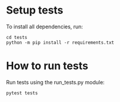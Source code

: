 # Setup tests

To install all dependencies, run:

    cd tests
    python -m pip install -r requirements.txt

# How to run tests

Run tests using the run_tests.py module:

    pytest tests
